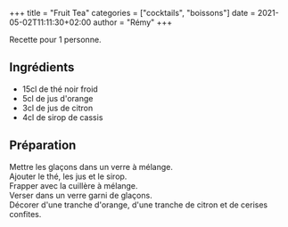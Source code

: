 +++
title = "Fruit Tea"
categories = ["cocktails", "boissons"]
date = 2021-05-02T11:11:30+02:00
author = "Rémy"
+++

Recette pour 1 personne.

<!--more-->
## Ingrédients

* 15cl de thé noir froid
* 5cl de jus d'orange
* 3cl de jus de citron
* 4cl de sirop de cassis

## Préparation

Mettre les glaçons dans un verre à mélange.  
Ajouter le thé, les jus et le sirop.  
Frapper avec la cuillère à mélange.  
Verser dans un verre garni de glaçons.  
Décorer d'une tranche d'orange, d'une tranche de citron et de cerises confites.
